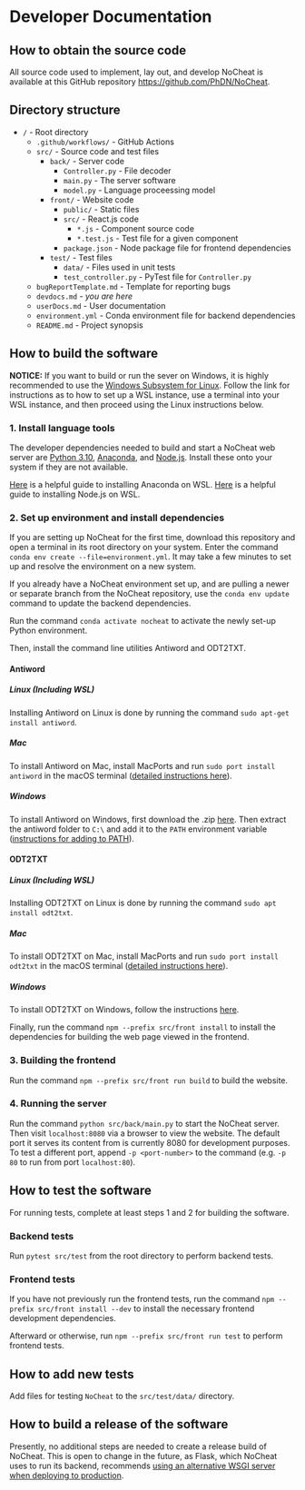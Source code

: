 # Developer Documentation

## How to obtain the source code
All source code used to implement, lay out, and develop NoCheat is available at this GitHub repository https://github.com/PhDN/NoCheat.

## Directory structure
- `/` - Root directory
  - `.github/workflows/` - GitHub Actions
  - `src/` - Source code and test files
    - `back/` - Server code
      - `Controller.py` - File decoder
      - `main.py` - The server software
      - `model.py` - Language proceessing model
    - `front/` - Website code
      - `public/` - Static files
      - `src/` - React.js code
        - `*.js` - Component source code
        - `*.test.js` - Test file for a given component
      - `package.json` - Node package file for frontend dependencies
    - `test/` - Test files
      - `data/` - Files used in unit tests
      - `test_controller.py` - PyTest file for `Controller.py`
  - `bugReportTemplate.md` - Template for reporting bugs
  - `devdocs.md` - *you are here*
  - `userDocs.md` - User documentation
  - `environment.yml` - Conda environment file for backend dependencies
  - `README.md` - Project synopsis

## How to build the software
**NOTICE:** If you want to build or run the sever on Windows, it is highly recommended to use the [Windows Subsystem for Linux](https://learn.microsoft.com/en-us/windows/wsl/install). Follow the link for instructions as to how to set up a WSL instance, use a terminal into your WSL instance, and then proceed using the Linux instructions below.

### 1. Install language tools
The developer dependencies needed to build and start a NoCheat web server are [Python 3.10](https://www.python.org/downloads/), [Anaconda](https://www.anaconda.com/download), and [Node.js](https://nodejs.org/en/download/). Install these onto your system if they are not available.

[Here](https://gist.github.com/kauffmanes/5e74916617f9993bc3479f401dfec7da) is a helpful guide to installing Anaconda on WSL. [Here](https://learn.microsoft.com/en-us/windows/dev-environment/javascript/nodejs-on-wsl) is a helpful guide to installing Node.js on WSL.

### 2. Set up environment and install dependencies
If you are setting up NoCheat for the first time, download this repository and open a terminal in its root directory on your system. Enter the command `conda env create --file=environment.yml`. It may take a few minutes to set up and resolve the environment on a new system.

If you already have a NoCheat environment set up, and are pulling a newer or separate branch from the NoCheat repository, use the `conda env update` command to update the backend dependencies.

Run the command `conda activate nocheat` to activate the newly set-up Python environment.

Then, install the command line utilities Antiword and ODT2TXT.
#### Antiword
##### Linux (Including WSL)
Installing Antiword on Linux is done by running the command `sudo apt-get install antiword`.
##### Mac
To install Antiword on Mac, install MacPorts and run `sudo port install antiword` in the macOS terminal ([detailed instructions here](https://ports.macports.org/port/antiword/)).
##### Windows
To install Antiword on Windows, first download the .zip [here](https://www.softpedia.com/get/Office-tools/Other-Office-Tools/Antiword.shtml).
Then extract the antiword folder to `C:\` and add it to the `PATH` environment variable ([instructions for adding to PATH](https://www.architectryan.com/2018/03/17/add-to-the-path-on-windows-10/)).
#### ODT2TXT
##### Linux (Including WSL)
Installing ODT2TXT on Linux is done by running the command `sudo apt install odt2txt`.
##### Mac
To install ODT2TXT on Mac, install MacPorts and run `sudo port install odt2txt` in the macOS terminal ([detailed instructions here](https://ports.macports.org/port/odt2txt/)).
##### Windows
To install ODT2TXT on Windows, follow the instructions [here](https://github.com/dstosberg/odt2txt/blob/master/INSTALL).

Finally, run the command `npm --prefix src/front install` to install the dependencies for building the web page viewed in the frontend.

### 3. Building the frontend
Run the command `npm --prefix src/front run build` to build the website.

### 4. Running the server
Run the command `python src/back/main.py` to start the NoCheat server. Then visit `localhost:8080` via a browser to view the website. The default port it serves its content from is currently 8080 for development purposes. To test a different port, append `-p <port-number>` to the command (e.g. `-p 80` to run from port `localhost:80`).

## How to test the software
For running tests, complete at least steps 1 and 2 for building the software.

### Backend tests
Run `pytest src/test` from the root directory to perform backend tests.

### Frontend tests
If you have not previously run the frontend tests, run the command `npm --prefix src/front install --dev` to install the necessary frontend development dependencies.

Afterward or otherwise, run `npm --prefix src/front run test` to perform frontend tests.

## How to add new tests
Add files for testing `NoCheat` to the `src/test/data/` directory.

## How to build a release of the software
Presently, no additional steps are needed to create a release build of NoCheat. This is open to change in the future, as Flask, which NoCheat uses to run its backend, recommends [using an alternative WSGI server when deploying to production](https://flask.palletsprojects.com/en/2.2.x/tutorial/deploy/).
